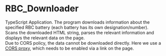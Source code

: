 # RBC_Downloader
TypeScript Application. The program downloads information about the specified RBC battery (each battery has its own designation/number). </br>
Scans the downloaded HTML string, parses the relevant information and displays the relevant data on the page.</br>
Due to CORS policy, the data cannot be downloaded directly. Here we use a <a href="https://cors-anywhere.herokuapp.com/" class="text-decoration-none">CORS proxy</a>, which needs to be enabled via a link on the page.
